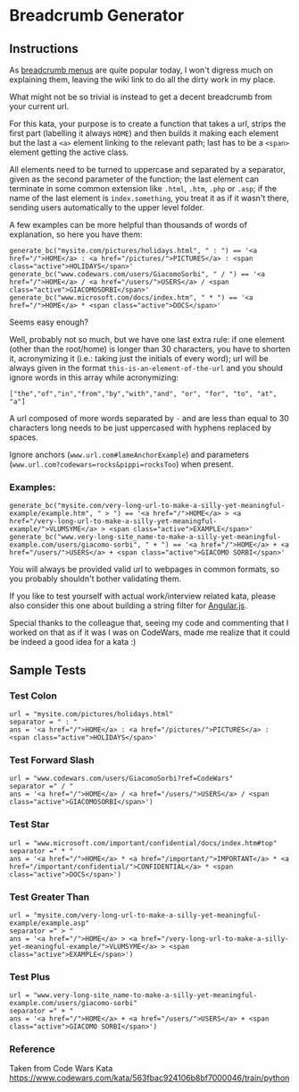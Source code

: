 # Breadcrumb Generator

## Instructions

As [breadcrumb menus](https://en.wikipedia.org/wiki/Breadcrumb_%28navigation%29) are quite popular today,
I won't digress much on explaining them, leaving the wiki link to do all the dirty work in my place.

What might not be so trivial is instead to get a decent breadcrumb from your current url.

For this kata, your purpose is to create a function that takes a url, strips the first part (labelling it always `HOME`)
and then builds it making each element but the last a `<a>` element linking to the relevant path;
last has to be a `<span>` element getting the active class.

All elements need to be turned to uppercase and separated by a separator, given as the second parameter of the function;
the last element can terminate in some common extension like `.html`, `.htm`, `.php` or `.asp`;
if the name of the last element is `index.something`, you treat it as if it wasn't there, sending users automatically to
the upper level folder.

A few examples can be more helpful than thousands of words of explanation, so here you have them:

    generate_bc("mysite.com/pictures/holidays.html", " : ") == '<a href="/">HOME</a> : <a href="/pictures/">PICTURES</a> : <span class="active">HOLIDAYS</span>'
    generate_bc("www.codewars.com/users/GiacomoSorbi", " / ") == '<a href="/">HOME</a> / <a href="/users/">USERS</a> / <span class="active">GIACOMOSORBI</span>'
    generate_bc("www.microsoft.com/docs/index.htm", " * ") == '<a href="/">HOME</a> * <span class="active">DOCS</span>'

Seems easy enough?

Well, probably not so much, but we have one last extra rule: if one element (other than the root/home) is longer than
30 characters, you have to shorten it, acronymizing it (i.e.: taking just the initials of every word);
url will be always given in the format `this-is-an-element-of-the-url` and you should ignore words in this array while
acronymizing:

    ["the","of","in","from","by","with","and", "or", "for", "to", "at", "a"]

A url composed of more words separated by `-` and are less than equal to 30 characters long needs to be just
uppercased with hyphens replaced by spaces.

Ignore anchors (`www.url.com#lameAnchorExample`) and parameters (`www.url.com?codewars=rocks&pippi=rocksToo`) when
present.

### Examples:

    generate_bc("mysite.com/very-long-url-to-make-a-silly-yet-meaningful-example/example.htm", " > ") == '<a href="/">HOME</a> > <a href="/very-long-url-to-make-a-silly-yet-meaningful-example/">VLUMSYME</a> > <span class="active">EXAMPLE</span>'
    generate_bc("www.very-long-site_name-to-make-a-silly-yet-meaningful-example.com/users/giacomo-sorbi", " + ") == '<a href="/">HOME</a> + <a href="/users/">USERS</a> + <span class="active">GIACOMO SORBI</span>'

You will always be provided valid url to webpages in common formats, so you probably shouldn't bother validating them.

If you like to test yourself with actual work/interview related kata, please also consider this one about building a
string filter for [Angular.js](http://www.codewars.com/kata/number-shortening-filter).

Special thanks to the colleague that, seeing my code and commenting that I worked on that as if it was I was on
CodeWars, made me realize that it could be indeed a good idea for a kata :)

## Sample Tests

### Test Colon

    url = "mysite.com/pictures/holidays.html" 
    separator = " : "
    ans = '<a href="/">HOME</a> : <a href="/pictures/">PICTURES</a> : <span class="active">HOLIDAYS</span>'

### Test Forward Slash

    url = "www.codewars.com/users/GiacomoSorbi?ref=CodeWars" 
    separator =" / "
    ans = '<a href="/">HOME</a> / <a href="/users/">USERS</a> / <span class="active">GIACOMOSORBI</span>')

### Test Star

    url = "www.microsoft.com/important/confidential/docs/index.htm#top" 
    separator =" * "
    ans = '<a href="/">HOME</a> * <a href="/important/">IMPORTANT</a> * <a href="/important/confidential/">CONFIDENTIAL</a> * <span class="active">DOCS</span>')

### Test Greater Than

    url = "mysite.com/very-long-url-to-make-a-silly-yet-meaningful-example/example.asp" 
    separator =" > "
    ans = '<a href="/">HOME</a> > <a href="/very-long-url-to-make-a-silly-yet-meaningful-example/">VLUMSYME</a> > <span class="active">EXAMPLE</span>')

### Test Plus

    url = "www.very-long-site_name-to-make-a-silly-yet-meaningful-example.com/users/giacomo-sorbi" 
    separator =" + "
    ans = '<a href="/">HOME</a> + <a href="/users/">USERS</a> + <span class="active">GIACOMO SORBI</span>')

### Reference

Taken from Code Wars Kata https://www.codewars.com/kata/563fbac924106b8bf7000046/train/python